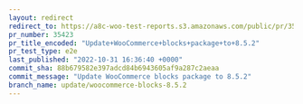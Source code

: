 ```yaml
---
layout: redirect
redirect_to: https://a8c-woo-test-reports.s3.amazonaws.com/public/pr/35423/e2e/index.html
pr_number: 35423
pr_title_encoded: "Update+WooCommerce+blocks+package+to+8.5.2"
pr_test_type: e2e
last_published: "2022-10-31 16:36:40 +0000"
commit_sha: 88b679582e397adcd84b6943605af9a287c2aeaa
commit_message: "Update WooCommerce blocks package to 8.5.2"
branch_name: update/woocommerce-blocks-8.5.2
---
```


